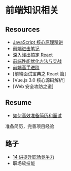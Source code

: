 # 前端知识相关


## Resources
- [JavaScript 核心原理精讲](https://kaiwu.lagou.com/course/courseInfo.htm?courseId=601#/content)
- [前端进击笔记](https://kaiwu.lagou.com/course/courseInfo.htm?courseId=822#/content)
- [深入浅出搞定 React](https://kaiwu.lagou.com/course/courseInfo.htm?courseId=510#/content)
- [前端性能优化方法与实战](https://kaiwu.lagou.com/course/courseInfo.htm?courseId=638#/content)
- [前端高手进阶]()
- [前端面试宝典之 React 篇]
- [Vue.js 3.0 核心源码解析]
- [Web 安全攻防之道]
## Resume
- [如何高效准备简历和面试]()

准备简历，完善项目经验

## 路子
- [14 讲提升职场竞争力](https://kaiwu.lagou.com/course/courseInfo.htm?courseId=594#/content)
- 职场软技能
